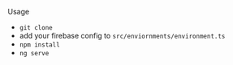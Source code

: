 Usage

- `git clone`
- add your firebase config to `src/enviornments/environment.ts` 
- `npm install`
- `ng serve`
